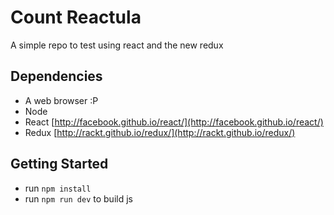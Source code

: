 # Count Reactula

A simple repo to test using react and the new redux

## Dependencies
- A web browser :P
- Node
- React [http://facebook.github.io/react/](http://facebook.github.io/react/)
- Redux [http://rackt.github.io/redux/](http://rackt.github.io/redux/)

## Getting Started
- run `npm install`
- run `npm run dev` to build js
